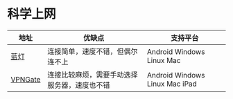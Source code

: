 # 科学上网

地址 | 优缺点 | 支持平台
-----|------- | ---------
[蓝灯](https://github.com/getlantern/lantern) | 连接简单，速度不错，但偶尔连不上 | Android Windows Linux Mac
[VPNGate](http://www.vpngate.net/cn/) | 连接比较麻烦，需要手动选择服务器，速度也不错 | Android Windows Linux Mac iPad
